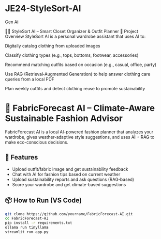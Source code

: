 # JE24-StyleSort-AI
Gen Ai

👜👟 StyleSort AI – Smart Closet Organizer & Outfit Planner
🧠 Project Overview
StyleSort AI is a personal wardrobe assistant that uses AI to:

Digitally catalog clothing from uploaded images

Classify clothing types (e.g., tops, bottoms, footwear, accessories)

Recommend matching outfits based on occasion (e.g., casual, office, party)

Use RAG (Retrieval-Augmented Generation) to help answer clothing care queries from a local PDF

Plan weekly outfits and detect clothing reuse to promote sustainability

# 🌿 FabricForecast AI – Climate-Aware Sustainable Fashion Advisor

FabricForecast AI is a local AI-powered fashion planner that analyzes your wardrobe, gives weather-adaptive style suggestions, and uses AI + RAG to make eco-conscious decisions.

## 🚀 Features
- Upload outfit/fabric image and get sustainability feedback
- Chat with AI for fashion tips based on current weather
- Upload sustainability reports and ask questions (RAG-based)
- Score your wardrobe and get climate-based suggestions

## 📦 How to Run (VS Code)

```bash
git clone https://github.com/yourname/FabricForecast-AI.git
cd FabricForecast-AI
pip install -r requirements.txt
ollama run tinyllama
streamlit run app.py
